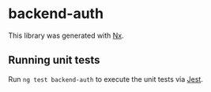 # backend-auth

This library was generated with [Nx](https://nx.dev).

## Running unit tests

Run `ng test backend-auth` to execute the unit tests via [Jest](https://jestjs.io).
